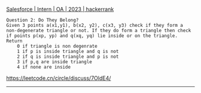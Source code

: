 [Salesforce | Intern | OA | 2023 | hackerrank](https://leetcode.com/discuss/interview-question/2678306/Salesforce-or-Intern-or-OA-or-2023-or-hackerrank)

```
Question 2: Do They Belong?
Given 3 points a(x1,y1), b(x2, y2), c(x3, y3) check if they form a non-degenerate triangle or not. If they do form a triangle then check if points p(xp, yp) and q(xq, yq) lie inside or on the triangle.
Return 
	0 if triangle is non degenrate
	1 if p is inside triangle and q is not
	2 if q is inside triangle and p is not
	3 if p,q are inside triangle
	4 if none are inside
```

https://leetcode.cn/circle/discuss/7OldE4/

-------
<!--stackedit_data:
eyJoaXN0b3J5IjpbLTM5NTQwMTI4Ml19
-->